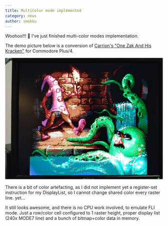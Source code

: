 ```yaml
---
title: MultiColor mode implemented
category: news
author: smokku
---
```


Woohoo!!! 🎉
I've just finished multi-color modes implementation.

The demo picture below is a conversion of [Carrion's "One Zak And His Kracken"][1] for Commodore Plus/4.

![One Zak And His Kracken by Carrion, converted to X65](/media/2024-06-05_carrion-One_Zak_And_His_Kracken.png)

There is a bit of color artefacting, as I did not implement yet a register-set instruction for my DisplayList, so I cannot change shared color every raster line. yet…

It still looks awesome, and there is no CPU work involved, to emulate FLI mode. Just a row/color cell configured to 1 raster height, proper display list (240x MODE7 line) and a bunch of bitmap+color data in memory.

[1]: https://plus4world.powweb.com/software/One_Zak_And_His_Kracken
